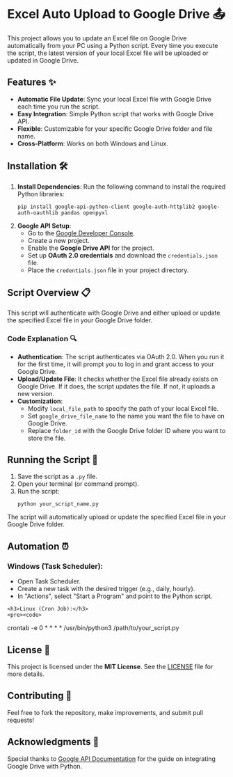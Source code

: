 <!DOCTYPE html>
<html lang="en">
<head>
    <meta charset="UTF-8">
    <meta name="viewport" content="width=device-width, initial-scale=1.0">
</head>
<body>
    <h1>Excel Auto Upload to Google Drive 📤</h1>
    <p>This project allows you to update an Excel file on Google Drive automatically from your PC using a Python script. Every time you execute the script, the latest version of your local Excel file will be uploaded or updated in Google Drive.</p>

<h2>Features ✨</h2>
    <ul>
        <li><strong>Automatic File Update</strong>: Sync your local Excel file with Google Drive each time you run the script.</li>
        <li><strong>Easy Integration</strong>: Simple Python script that works with Google Drive API.</li>
        <li><strong>Flexible</strong>: Customizable for your specific Google Drive folder and file name.</li>
        <li><strong>Cross-Platform</strong>: Works on both Windows and Linux.</li>
    </ul>

  <h2>Installation 🛠️</h2>
    <ol>
        <li><strong>Install Dependencies</strong>: Run the following command to install the required Python libraries:
            <pre><code>pip install google-api-python-client google-auth-httplib2 google-auth-oauthlib pandas openpyxl</code></pre>
        </li>
        <li><strong>Google API Setup</strong>:
            <ul>
                <li>Go to the <a href="https://console.developers.google.com/" target="_blank">Google Developer Console</a>.</li>
                <li>Create a new project.</li>
                <li>Enable the <strong>Google Drive API</strong> for the project.</li>
                <li>Set up <strong>OAuth 2.0 credentials</strong> and download the <code>credentials.json</code> file.</li>
                <li>Place the <code>credentials.json</code> file in your project directory.</li>
            </ul>
        </li>
    </ol>

  <h2>Script Overview 📋</h2>
    <p>This script will authenticate with Google Drive and either upload or update the specified Excel file in your Google Drive folder.</p>

  <h3>Code Explanation 🔍</h3>
    <ul>
        <li><strong>Authentication</strong>: The script authenticates via OAuth 2.0. When you run it for the first time, it will prompt you to log in and grant access to your Google Drive.</li>
        <li><strong>Upload/Update File</strong>: It checks whether the Excel file already exists on Google Drive. If it does, the script updates the file. If not, it uploads a new version.</li>
        <li><strong>Customization</strong>: 
            <ul>
                <li>Modify <code>local_file_path</code> to specify the path of your local Excel file.</li>
                <li>Set <code>google_drive_file_name</code> to the name you want the file to have on Google Drive.</li>
                <li>Replace <code>folder_id</code> with the Google Drive folder ID where you want to store the file.</li>
            </ul>
        </li>
    </ul>


   <h2>Running the Script 🚀</h2>
    <ol>
        <li>Save the script as a <code>.py</code> file.</li>
        <li>Open your terminal (or command prompt).</li>
        <li>Run the script:
            <pre><code>python your_script_name.py</code></pre>
        </li>
    </ol>
    <p>The script will automatically upload or update the specified Excel file in your Google Drive folder.</p>

   <h2>Automation ⏰</h2>
    <h3>Windows (Task Scheduler):</h3>
    <ul>
        <li>Open Task Scheduler.</li>
        <li>Create a new task with the desired trigger (e.g., daily, hourly).</li>
        <li>In "Actions", select "Start a Program" and point to the Python script.</li>
    </ul>

    <h3>Linux (Cron Job):</h3>
    <pre><code>
crontab -e
0 * * * * /usr/bin/python3 /path/to/your_script.py
    </code></pre>

   <h2>License 📄</h2>
    <p>This project is licensed under the <strong>MIT License</strong>. See the <a href="LICENSE.txt">LICENSE</a> file for more details.</p>

   <h2>Contributing 🤝</h2>
    <p>Feel free to fork the repository, make improvements, and submit pull requests!</p>

   <h2>Acknowledgments 🌟</h2>
    <p>Special thanks to <a href="https://developers.google.com/drive" target="_blank">Google API Documentation</a> for the guide on integrating Google Drive with Python.</p>
</body>
</html>
